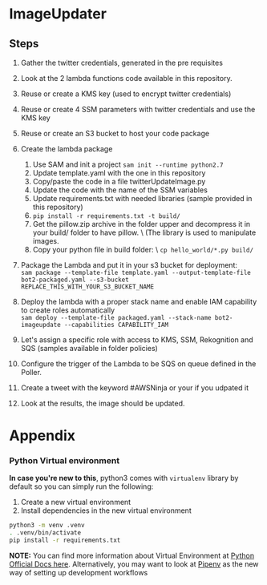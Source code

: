 # ImageUpdater

## Steps
1. Gather the twitter credentials, generated in the pre requisites
2. Look at the 2 lambda functions code available in this repository.
3. Reuse or create a KMS key (used to encrypt twitter credentials)
4. Reuse or create 4 SSM parameters with twitter credentials and use the KMS key
5. Reuse or create an S3 bucket to host your code package
6. Create the lambda package
    1. Use SAM and init a project
    ```sam init --runtime python2.7```
    2. Update template.yaml with the one in this repository
    3. Copy/paste the code in a file twitterUpdateImage.py
    4. Update the code with the name of the SSM variables
    5. Update requirements.txt with needed libraries (sample provided in this repository)
    6. ```pip install -r requirements.txt -t build/```
    7. Get the pillow.zip archive in the folder upper and decompress it in your build/ folder to have pillow. \ 
    (The library is used to manipulate images.
    8. Copy your python file in build folder: \ 
    ```cp hello_world/*.py build/```
    
7. Package the Lambda and put it in your s3 bucket for deployment: \
```sam package --template-file template.yaml --output-template-file bot2-packaged.yaml --s3-bucket REPLACE_THIS_WITH_YOUR_S3_BUCKET_NAME```
8. Deploy the lambda with a proper stack name and enable IAM capability to create roles automatically \
```sam deploy --template-file packaged.yaml --stack-name bot2-imageupdate --capabilities CAPABILITY_IAM```
9. Let's assign a specific role with access to KMS, SSM, Rekognition and SQS (samples available in folder policies)
10. Configure the trigger of the Lambda to be SQS on queue defined in the Poller.
11. Create a tweet with the keyword #AWSNinja or your if you udpated it
12. Look at the results, the image should be updated.


# Appendix

### Python Virtual environment
**In case you're new to this**, python3 comes with `virtualenv` library by default so you can simply run the following:

1. Create a new virtual environment
2. Install dependencies in the new virtual environment

```bash
python3 -m venv .venv
. .venv/bin/activate
pip install -r requirements.txt
```


**NOTE:** You can find more information about Virtual Environment at [Python Official Docs here](https://docs.python.org/3/tutorial/venv.html). Alternatively, you may want to look at [Pipenv](https://github.com/pypa/pipenv) as the new way of setting up development workflows
